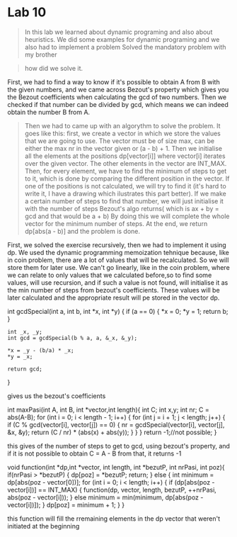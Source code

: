 # Lab 10

> In this lab we learned about dynamic programing and also about heuristics.
> We did some examples for dynamic programing and we also had to implement a problem
> Solved the mandatory problem with my brother

>how did we solve it.

First, we had to find a way to know if it's possible to obtain A from B with the given numbers,
and we came across Bezout's property which gives you the Bezout coefficients when calculating the gcd of two numbers.
Then we checked if that number can be divided by gcd, which means we can indeed obtain the number B from A.
> Then we had to came up with an algorythm to solve the problem.
> It goes like this:
first, we create a vector in which we store the values that we are going to use. The vector must be of size max,
can be either the max nr in the vector given or (a - b) + 1.
Then we initialise all the elements at the positions dp[vector[i]] where vector[i] iterates over the given vector.
The other elements in the vector are INT_MAX.
Then, for every element, we have to find the minimum of steps to get to it, which is done by comparing
the different position in the vector. If one of the positions is not calculated, we will try to find it
(it's hard to write it, I have a drawing which ilustrates this part better).
If we make a certain number of steps to find that number, we will just initialise it with the number of steps
Bezout's algo returns( which is ax + by = gcd and that would be a + b)
By doing this we will complete the whole vector for the minimum number of steps.
At the end, we return dp[abs(a - b)] and the problem is done.

First, we solved the exercise recursively, then we had to implement it using dp.
We used the dynamic programming memoization tehnique because, like in coin problem, there are a lot of values
that will be recalculated. So we will store them for later use. We can't go linearly, like in the coin problem,
where we can relate to only values that we calculated before,so to find some values, will use recursion,
and if such a value is not found, will initialise it as the min number of steps from bezout's coefficients.
These values will be later calculated and the appropriate result will pe stored in the vector dp.


int gcdSpecial(int a, int b, int *x, int *y)
{
    if (a == 0)
    {
        *x = 0;
        *y = 1;
        return b;
    }

    int _x, _y;
    int gcd = gcdSpecial(b % a, a, &_x, &_y);

    *x = _y - (b/a) * _x;
    *y = _x;

    return gcd;
}

gives us the bezout's coefficients


int maxPasi(int A, int B, int *vector,int length){
    int C;
    int x,y;
    int nr;
    C = abs(A-B);
    for (int i = 0; i < length - 1; i++) {
        for (int j = i + 1; j < length; j++) {
            if (C % gcd(vector[i], vector[j]) == 0) {
                nr = gcdSpecial(vector[i], vector[j], &x, &y);
                return (C / nr) * (abs(x) + abs(y));
            }
        }
    }
    return -1;//not possible;
}

this gives of the number of steps to get to gcd, using bezout's property, and if it is not possible to obtain C = A - B from that, it returns -1


void function(int *dp,int *vector, int length, int *bezutP, int nrPasi, int poz){
    if(nrPasi > *bezutP) {
        dp[poz] = *bezutP;
        return;
    }
    else {
        int minimum = dp[abs(poz - vector[0])];
        for (int i = 0; i < length; i++) {
            if (dp[abs(poz - vector[i])] == INT_MAX) {
                function(dp, vector, length, bezutP, ++nrPasi, abs(poz - vector[i]));
            } else
                minimum = min(minimum, dp[abs(poz - vector[i])]);
        }
        dp[poz] = minimum + 1;
    }
}

this function will fill the rremaining elements in the dp vector that weren't initiated at the beginning



